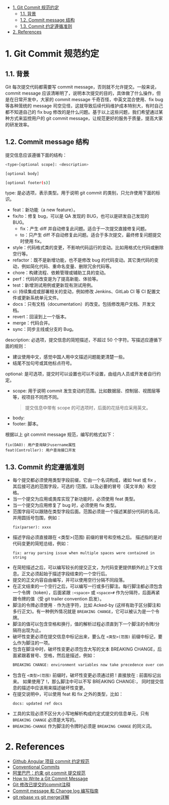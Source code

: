 
<!-- TOC -->

- [1. Git Commit 规范约定](#1-git-commit-规范约定)
  - [1.1. 背景](#11-背景)
  - [1.2. Commit message 结构](#12-commit-message-结构)
  - [1.3. Commit 约定遵循准则](#13-commit-约定遵循准则)
- [2. References](#2-references)

<!-- /TOC -->


# 1. Git Commit 规范约定

## 1.1. 背景
Git 每次提交代码都需要写 commit message，否则就不允许提交。一般来说，commit message 应该清晰明了，说明本次提交的目的，具体做了什么操作，但是在日常开发中，大家的 commit message 千奇百怪，中英文混合使用、fix bug 等各种笼统的 message 司空见怪，这就导致后续代码维护成本特别大，有时自己都不知道自己的 fix bug 修改的是什么问题。基于以上这些问题，我们希望通过某种方式来监控用户的 git commit message，让规范更好的服务于质量，提高大家的研发效率。


## 1.2. Commit message 结构
提交信息应该遵循下面的结构：
```sh
<type>[optional scope]: <description>

[optional body]

[optional footer(s)]
```

type: 是必选项，表示类型。用于说明 git commit 的类别，只允许使用下面的标识。

- feat：新功能（a new feature）。
- fix/to：修复 bug，可以是 QA 发现的 BUG，也可以是研发自己发现的 BUG。
  - fix：产生 diff 并自动修复此问题。适合于一次提交直接修复问题。
  - to：只产生 diff 不自动修复此问题。适合于多次提交，最终修复问题提交时使用 fix。
- style：代码格式类的变更，不影响代码运行的变动。比如用格式化代码或删除空行等。
- refactor：既不是新增功能，也不是修改 bug 的代码变动。其它类代码的变动，例如简化代码、重命名变量、删除冗余代码等。
- chore：构建流程、依赖管理或辅助工具的变动。
- perf：代码的改变是为了提高新能、体验等。
- test：新增测试用例或更新现有测试用例。
- ci: 持续集成或部署相关的变动，例如修改 Jenkins、GitLab CI 等 CI 配置文件或更新系统单元文件。
- docs：只有文档（documentation）的改变。包括修改用户文档、开发文档。
- revert：回滚到上一个版本。
- merge：代码合并。
- sync：同步主线或分支的 Bug。 

description: 必选项，提交信息的简短描述，不超过 50 个字符。写描述应遵循下面的规则：
- 建议使用中文，感觉中国人用中文描述问题能更清楚一些。
- 结尾不加句号或其他标点符号。

optional: 是可选项，提交时可以设置也可以不设置，由组内人员或开发者自行约定。
- scope: 用于说明 commit 发生变动的范围。比如数据层、控制层、视图层等等，视项目不同而不同。
  > 提交信息中带有 scope 的可选项时，后面的花括号应采用英文。
- body:
- footer: 脚本。

根据以上 git commit message 规范，编写的格式如下：
```
fix(DAO): 用户查询缺少username属性 
feat(Controller): 用户查询接口开发
```

## 1.3. Commit 约定遵循准则

- 每个提交都必须使用类型字段前缀，它由一个名词构成，诸如 feat 或 fix ， 其后接可选的范围字段，可选的 !范围，以及必要的冒号（英文半角）和空格。
- 当一个提交为应用或类库实现了新功能时，必须使用 feat 类型。
- 当一个提交为应用修复了 bug 时，必须使用 fix 类型。
- 范围字段可以跟随在类型字段后面。范围必须是一个描述某部分代码的名词，并用圆括号包围，例如： 
  ```
  fix(parser): xxxx
  ```
- 描述字段必须直接跟在 <类型>(范围) 前缀的冒号和空格之后。 描述指的是对代码变更的简短总结，例如： 
  ```
  fix: array parsing issue when multiple spaces were contained in string
  ```
- 在简短描述之后，可以编写较长的提交正文，为代码变更提供额外的上下文信息。正文必须起始于描述字段结束的一个空行后。
- 提交的正文内容自由编写，并可以使用空行分隔不同段落。
- 在正文结束的一个空行之后，可以编写一行或多行脚注。每行脚注都必须包含 一个令牌（token），后面紧跟 `:<space>` 或 `<space>#` 作为分隔符，后面再紧跟令牌的值（受 git trailer convention 启发）。
- 脚注的令牌必须使用 `-` 作为连字符，比如 Acked-by (这样有助于区分脚注和多行正文)。有一种例外情况就是 `BREAKING CHANGE`，它可以被认为是一个令牌。
- 脚注的值可以包含空格和换行，值的解析过程必须直到下一个脚注的令牌/分隔符出现为止。
- 破坏性变更必须在提交信息中标记出来，要么在 `<类型>(范围)` 前缀中标记，要么作为脚注的一项。
- 包含在脚注中时，破坏性变更必须包含大写的文本 BREAKING CHANGE，后面紧跟着冒号、空格，然后是描述，例如：
  ```sh
  BREAKING CHANGE: environment variables now take precedence over config files 
  ```
- 包含在 `<类型>(范围)` 前缀时，破坏性变更必须通过把 ! 直接放在 : 前面标记出来。 如果使用了 !，那么脚注中可以不写 BREAKING CHANGE:， 同时提交信息的描述中应该用来描述破坏性变更。
- 在提交说明中，可以使用 feat 和 fix 之外的类型，比如：
  ```
  docs: updated ref docs
  ```
- 工具的实现必须不区分大小写地解析构成约定式提交的信息单元，只有 `BREAKING CHANGE` 必须是大写的。
- `BREAKING-CHANGE` 作为脚注的令牌时必须是 `BREAKING CHANGE` 的同义词。


# 2. References
- [Github Angular 项目 commit 约定规范](https://github.com/angular/angular/blob/main/CONTRIBUTING.md)
- [Conventional Commits](https://www.conventionalcommits.org/zh-hans/v1.0.0/)
- [阿里巴巴：约束 git commit 提交规范](https://mp.weixin.qq.com/s/vzgST0ko-HZVkFFiSZ2xGg)
- [How to Write a Git Commit Message](https://chris.beams.io/posts/git-commit/)
- [Git 修改已提交的commit注释](https://www.jianshu.com/p/098d85a58bf1)
- [Commit message 和 Change log 编写指南](http://www.ruanyifeng.com/blog/2016/01/commit_message_change_log.html)
- [git rebase vs git merge详解](https://www.cnblogs.com/kidsitcn/p/5339382.html)